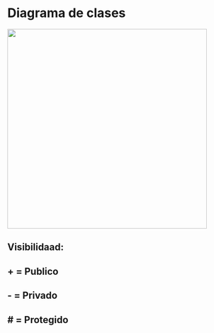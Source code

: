 # Diagrama de clases
<img src="https://github.com/luislopez-dev/UML-BPMN/assets/48783255/22449748-41f8-4c31-82ae-9c2127f33b8e" width="450">

## Visibilidaad:

## + = Publico
## - = Privado
## # = Protegido

